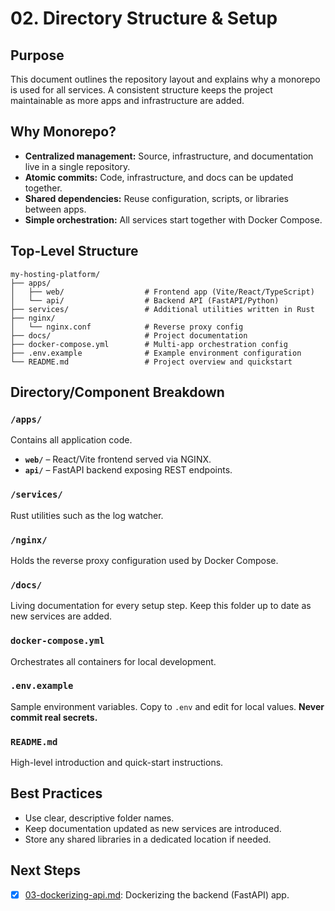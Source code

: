 # 02. Directory Structure & Setup

## Purpose

This document outlines the repository layout and explains why a monorepo is used for all services. A consistent structure keeps the project maintainable as more apps and infrastructure are added.

## Why Monorepo?

- **Centralized management:** Source, infrastructure, and documentation live in a single repository.
- **Atomic commits:** Code, infrastructure, and docs can be updated together.
- **Shared dependencies:** Reuse configuration, scripts, or libraries between apps.
- **Simple orchestration:** All services start together with Docker Compose.

## Top-Level Structure

```
my-hosting-platform/
├── apps/
│   ├── web/                  # Frontend app (Vite/React/TypeScript)
│   └── api/                  # Backend API (FastAPI/Python)
├── services/                 # Additional utilities written in Rust
├── nginx/
│   └── nginx.conf            # Reverse proxy config
├── docs/                     # Project documentation
├── docker-compose.yml        # Multi-app orchestration config
├── .env.example              # Example environment configuration
└── README.md                 # Project overview and quickstart
```

## Directory/Component Breakdown

### `/apps/`
Contains all application code.

- **`web/`** – React/Vite frontend served via NGINX.
- **`api/`** – FastAPI backend exposing REST endpoints.

### `/services/`
Rust utilities such as the log watcher.

### `/nginx/`
Holds the reverse proxy configuration used by Docker Compose.

### `/docs/`
Living documentation for every setup step. Keep this folder up to date as new services are added.

### `docker-compose.yml`
Orchestrates all containers for local development.

### `.env.example`
Sample environment variables. Copy to `.env` and edit for local values. **Never commit real secrets.**

### `README.md`
High-level introduction and quick-start instructions.

## Best Practices

- Use clear, descriptive folder names.
- Keep documentation updated as new services are introduced.
- Store any shared libraries in a dedicated location if needed.

## Next Steps

- [x] [03-dockerizing-api.md](./03-dockerizing-api.md): Dockerizing the backend (FastAPI) app.


